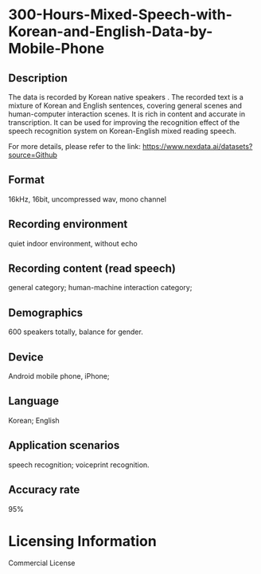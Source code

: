 # 300-Hours-Mixed-Speech-with-Korean-and-English-Data-by-Mobile-Phone


## Description
The data is recorded by Korean native speakers . The recorded text is a mixture of Korean and English sentences, covering general scenes and human-computer interaction scenes. It is rich in content and accurate in transcription. It can be used for improving the recognition effect of the speech recognition system on Korean-English mixed reading speech.

For more details, please refer to the link: https://www.nexdata.ai/datasets?source=Github


## Format
16kHz, 16bit, uncompressed wav, mono channel

## Recording environment
quiet indoor environment, without echo

## Recording content (read speech)
general category; human-machine interaction category;

## Demographics
600 speakers totally, balance for gender.

## Device
Android mobile phone, iPhone;

## Language
Korean; English

## Application scenarios
speech recognition; voiceprint recognition.

## Accuracy rate
95%

# Licensing Information
Commercial License
